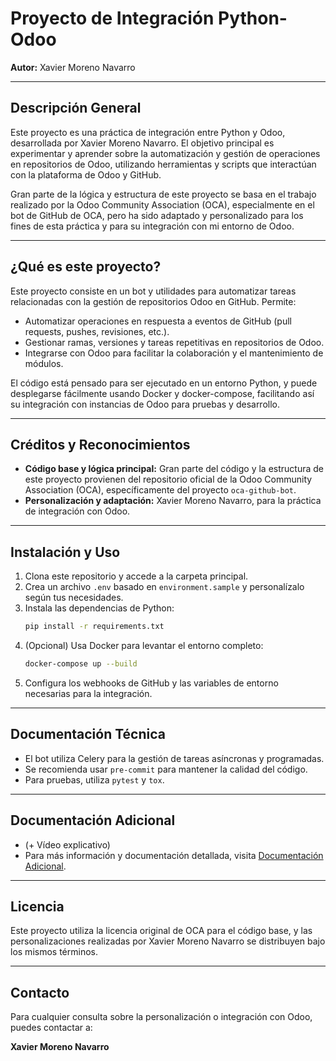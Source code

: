 # Proyecto de Integración Python-Odoo

**Autor:** Xavier Moreno Navarro

---

## Descripción General

Este proyecto es una práctica de integración entre Python y Odoo, desarrollada por Xavier Moreno Navarro. El objetivo principal es experimentar y aprender sobre la automatización y gestión de operaciones en repositorios de Odoo, utilizando herramientas y scripts que interactúan con la plataforma de Odoo y GitHub.

Gran parte de la lógica y estructura de este proyecto se basa en el trabajo realizado por la Odoo Community Association (OCA), especialmente en el bot de GitHub de OCA, pero ha sido adaptado y personalizado para los fines de esta práctica y para su integración con mi entorno de Odoo.

---

## ¿Qué es este proyecto?

Este proyecto consiste en un bot y utilidades para automatizar tareas relacionadas con la gestión de repositorios Odoo en GitHub. Permite:

- Automatizar operaciones en respuesta a eventos de GitHub (pull requests, pushes, revisiones, etc.).
- Gestionar ramas, versiones y tareas repetitivas en repositorios de Odoo.
- Integrarse con Odoo para facilitar la colaboración y el mantenimiento de módulos.

El código está pensado para ser ejecutado en un entorno Python, y puede desplegarse fácilmente usando Docker y docker-compose, facilitando así su integración con instancias de Odoo para pruebas y desarrollo.

---

## Créditos y Reconocimientos

- **Código base y lógica principal:** Gran parte del código y la estructura de este proyecto provienen del repositorio oficial de la Odoo Community Association (OCA), específicamente del proyecto `oca-github-bot`.
- **Personalización y adaptación:** Xavier Moreno Navarro, para la práctica de integración con Odoo.

---

## Instalación y Uso

1. Clona este repositorio y accede a la carpeta principal.
2. Crea un archivo `.env` basado en `environment.sample` y personalízalo según tus necesidades.
3. Instala las dependencias de Python:
   ```bash
   pip install -r requirements.txt
   ```
4. (Opcional) Usa Docker para levantar el entorno completo:
   ```bash
   docker-compose up --build
   ```
5. Configura los webhooks de GitHub y las variables de entorno necesarias para la integración.

---

## Documentación Técnica

- El bot utiliza Celery para la gestión de tareas asíncronas y programadas.
- Se recomienda usar `pre-commit` para mantener la calidad del código.
- Para pruebas, utiliza `pytest` y `tox`.

---

## Documentación Adicional

- (+ Vídeo explicativo)
- Para más información y documentación detallada, visita [Documentación Adicional](https://enumence.craft.me/vLyCUOWH1aNxk2).

---

## Licencia

Este proyecto utiliza la licencia original de OCA para el código base, y las personalizaciones realizadas por Xavier Moreno Navarro se distribuyen bajo los mismos términos.

---

## Contacto

Para cualquier consulta sobre la personalización o integración con Odoo, puedes contactar a:

**Xavier Moreno Navarro** 
